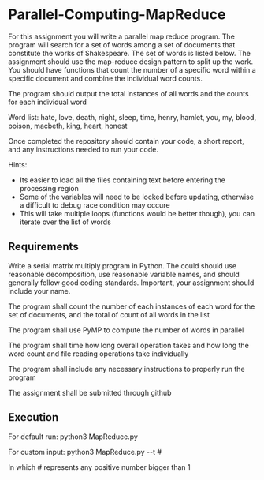 # Parallel-Computing-MapReduce
For this assignment you will write a parallel map reduce program. The program will search for a set 
of words among a set of documents that constitute the works of Shakespeare. The set of words is listed 
below. The assignment should use the map-reduce design pattern to split up the work. You should have
functions that count the number of a specific word within a specific document and combine the individual
word counts.

The program should output the total instances of all words and the counts for each individual word

Word list:
hate, love, death, night, sleep, time, henry, hamlet, you, my, blood, poison, macbeth, king, heart, honest

Once completed the repository should contain your code, a short report, and any instructions needed to run your code.

Hints: 
* Its easier to load all the files containing text before entering the processing region
* Some of the variables will need to be locked before updating, otherwise a difficult to debug race condition may occure
* This will take multiple loops (functions would be better though), you can iterate over the list of words

## Requirements 

Write a serial matrix multiply program in Python. The could should use reasonable decomposition, use reasonable variable names, and should generally follow good coding standards. Important, your assignment should include your name. 

The program shall count the number of each instances of each word for the set of documents, and the total of count of all words in the list

The program shall use PyMP to compute the number of words in parallel

The program shall time how long overall operation takes and how long the word count and file reading operations take individually

The program shall include any necessary instructions to properly run the program 

The assignment shall be submitted through github 

## Execution

For default run:
python3 MapReduce.py

For custom input:
python3 MapReduce.py --t #

In which # represents any positive number bigger than 1
